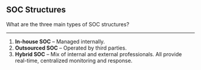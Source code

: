 ## SOC Structures

What are the three main types of SOC structures?

---

1. **In-house SOC** – Managed internally.
2. **Outsourced SOC** – Operated by third parties.
3. **Hybrid SOC** – Mix of internal and external professionals.
   All provide real-time, centralized monitoring and response.

